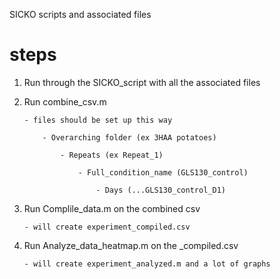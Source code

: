 SICKO scripts and associated files

# steps 

1.  Run through the SICKO_script with all the associated files

2.  Run combine_csv.m

        - files should be set up this way
        
            - Overarching folder (ex 3HAA potatoes)
            
                - Repeats (ex Repeat_1)
                
                    - Full_condition_name (GLS130_control)
                    
                        - Days (...GLS130_control_D1)
                    

3.  Run Complile_data.m on the combined csv

        - will create experiment_compiled.csv

4.  Run Analyze_data_heatmap.m on the _compiled.csv 

        - will create experiment_analyzed.m and a lot of graphs

